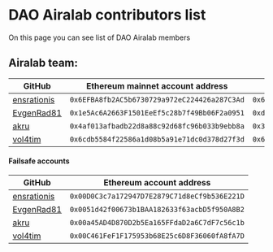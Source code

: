 # DAO Airalab contributors list
On this page you can see list of DAO Airalab members

## Airalab team:

GitHub | Ethereum mainnet account address | Ethereum testnet account address
 -------------| -------------| -------------|
[ensrationis](https://github.com/ensrationis) | `0x6EFBA8fb2AC5b6730729a972eC224426a287C3Ad` | `0x6EFBA8fb2AC5b6730729a972eC224426a287C3Ad`
[EvgenRad81](https://github.com/EvgenRad81) | `0x1e5Ac6A2663F1501EeEf5c28b7f49Bb06F2a0951` | `0xdB7739291587EFcF71E516427B57C05Cc731d665`
[akru](https://github.com/akru) | `0x4af013afbadb22d8a88c92d68fc96b033b9ebb8a` | `0x31a9889720e5954a9c118b9b33ec027d060e4364`
[vol4tim](https://github.com/vol4tim) | `0x6cdb5584f22586a1d08b5a91e71dc0d378d27f3d` | `0x6cdb5584f22586a1d08b5a91e71dc0d378d27f3d`

#### Failsafe accounts

GitHub | Ethereum account address
 -------------| -------------|
[ensrationis](https://github.com/ensrationis) |`0x00D0C3c7a172947D7E2879C71d8eCf9b536E221D`|
[EvgenRad81](https://github.com/EvgenRad81) |`0x0051d42f00673b1BAA182633f63acbD5f950A8B2`|
[akru](https://github.com/akru) | `0x00a45AD4D870D2b5Ea165FFdaD2a6C7dF7c56c1b`
[vol4tim](https://github.com/vol4tim) | `0x00C461FeF1F175953b68E25c6D8F36060fA8fA7D` |
